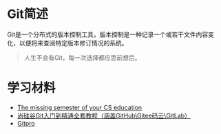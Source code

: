 # Git简述  

Git是一个分布式的版本控制工具，版本控制是一种记录一个或若干文件内容变化，以便将来查阅特定版本修订情况的系统。

>人生不会有Git，每一次选择都应思前想后。

# 学习材料  

- [The missing semester of your CS education](https://missing-semester-cn.github.io/2020/version-control/)
- [尚硅谷Git入门到精通全套教程（涵盖GitHub\Gitee码云\GitLab）](https://www.bilibili.com/video/BV1vy4y1s7k6)
- [Gitpro](https://git-scm.com/book/en/v2)
